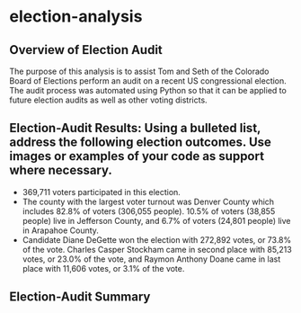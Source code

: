 # election-analysis
## Overview of Election Audit
The purpose of this analysis is to assist Tom and Seth of the Colorado Board of Elections perform an audit on a recent US congressional election. The audit process was automated using Python so that it can be applied to future election audits as well as other voting districts. 

## Election-Audit Results: Using a bulleted list, address the following election outcomes. Use images or examples of your code as support where necessary.
- 369,711 voters participated in this election.
- The county with the largest voter turnout was Denver County which includes 82.8% of voters (306,055 people). 10.5% of voters (38,855 people) live in Jefferson County, and 6.7% of voters (24,801 people) live in Arapahoe County.
- Candidate Diane DeGette won the election with 272,892 votes, or 73.8% of the vote. Charles Casper Stockham came in second place with 85,213 votes, or 23.0% of the vote, and Raymon Anthony Doane came in last place with 11,606 votes, or 3.1% of the vote.

## Election-Audit Summary

